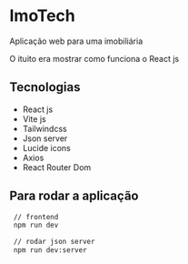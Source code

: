 # ImoTech

Aplicação web para uma imobiliária 

O ituito era mostrar como funciona o React js

## Tecnologias
 - React js
 - Vite js
 - Tailwindcss
 - Json server
 - Lucide icons
 - Axios
 - React Router Dom

 ## Para rodar a aplicação

 ```bash
  // frontend
  npm run dev

  // rodar json server
  npm run dev:server
 ```